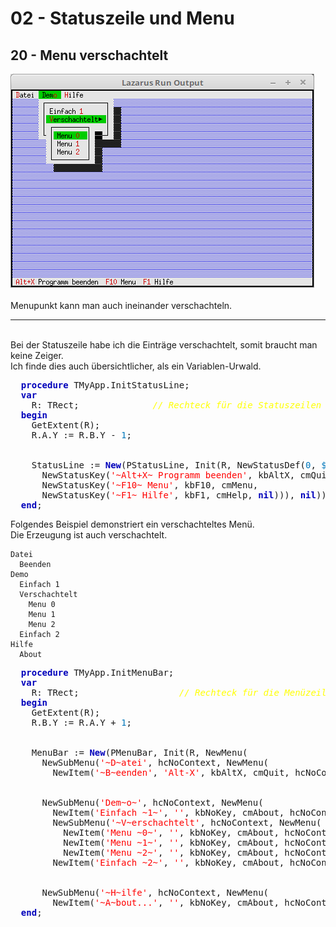 <html>
    <b><h1>02 - Statuszeile und Menu</h1></b>
    <b><h2>20 - Menu verschachtelt</h2></b>
<img src="image.png" alt="Selfhtml"><br><br>
Menupunkt kann man auch ineinander verschachteln.<br>
<hr><br>
Bei der Statuszeile habe ich die Einträge verschachtelt, somit braucht man keine Zeiger.<br>
Ich finde dies auch übersichtlicher, als ein Variablen-Urwald.<br>
<pre><code=pascal>  <b><font color="0000BB">procedure</font></b> TMyApp.InitStatusLine;
  <b><font color="0000BB">var</font></b>
    R: TRect;              <i><font color="#FFFF00">// Rechteck für die Statuszeilen Position.</font></i>
  <b><font color="0000BB">begin</font></b>
    GetExtent(R);
    R.A.Y := R.B.Y - <font color="#0077BB">1</font>;
<br>
    StatusLine := <b><font color="0000BB">New</font></b>(PStatusLine, Init(R, NewStatusDef(<font color="#0077BB">0</font>, <font color="#0077BB">$</font>FFFF,
      NewStatusKey(<font color="#FF0000">'~Alt+X~ Programm beenden'</font>, kbAltX, cmQuit,
      NewStatusKey(<font color="#FF0000">'~F10~ Menu'</font>, kbF10, cmMenu,
      NewStatusKey(<font color="#FF0000">'~F1~ Hilfe'</font>, kbF1, cmHelp, <b><font color="0000BB">nil</font></b>))), <b><font color="0000BB">nil</font></b>)));
  <b><font color="0000BB">end</font></b>;</code></pre>
Folgendes Beispiel demonstriert ein verschachteltes Menü.<br>
Die Erzeugung ist auch verschachtelt.<br>
<pre><code>Datei
  Beenden
Demo
  Einfach 1
  Verschachtelt
    Menu 0
    Menu 1
    Menu 2
  Einfach 2
Hilfe
  About</code></pre>
<pre><code=pascal>  <b><font color="0000BB">procedure</font></b> TMyApp.InitMenuBar;
  <b><font color="0000BB">var</font></b>
    R: TRect;                   <i><font color="#FFFF00">// Rechteck für die Menüzeilen-Position.</font></i>
  <b><font color="0000BB">begin</font></b>
    GetExtent(R);
    R.B.Y := R.A.Y + <font color="#0077BB">1</font>;
<br>
    MenuBar := <b><font color="0000BB">New</font></b>(PMenuBar, Init(R, NewMenu(
      NewSubMenu(<font color="#FF0000">'~D~atei'</font>, hcNoContext, NewMenu(
        NewItem(<font color="#FF0000">'~B~eenden'</font>, <font color="#FF0000">'Alt-X'</font>, kbAltX, cmQuit, hcNoContext, <b><font color="0000BB">nil</font></b>)),
<br>
      NewSubMenu(<font color="#FF0000">'Dem~o~'</font>, hcNoContext, NewMenu(
        NewItem(<font color="#FF0000">'Einfach ~1~'</font>, <font color="#FF0000">''</font>, kbNoKey, cmAbout, hcNoContext,
        NewSubMenu(<font color="#FF0000">'~V~erschachtelt'</font>, hcNoContext, NewMenu(
          NewItem(<font color="#FF0000">'Menu ~0~'</font>, <font color="#FF0000">''</font>, kbNoKey, cmAbout, hcNoContext,
          NewItem(<font color="#FF0000">'Menu ~1~'</font>, <font color="#FF0000">''</font>, kbNoKey, cmAbout, hcNoContext,
          NewItem(<font color="#FF0000">'Menu ~2~'</font>, <font color="#FF0000">''</font>, kbNoKey, cmAbout, hcNoContext, <b><font color="0000BB">nil</font></b>)))),
        NewItem(<font color="#FF0000">'Einfach ~2~'</font>, <font color="#FF0000">''</font>, kbNoKey, cmAbout, hcNoContext, <b><font color="0000BB">nil</font></b>)))),
<br>
      NewSubMenu(<font color="#FF0000">'~H~ilfe'</font>, hcNoContext, NewMenu(
        NewItem(<font color="#FF0000">'~A~bout...'</font>, <font color="#FF0000">''</font>, kbNoKey, cmAbout, hcNoContext, <b><font color="0000BB">nil</font></b>)), <b><font color="0000BB">nil</font></b>))))));
  <b><font color="0000BB">end</font></b>;</code></pre>
<br>
</html>
